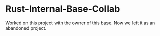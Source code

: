 # Rust-Internal-Base-Collab
Worked on this project with the owner of this base. Now we left it as an abandoned project.
